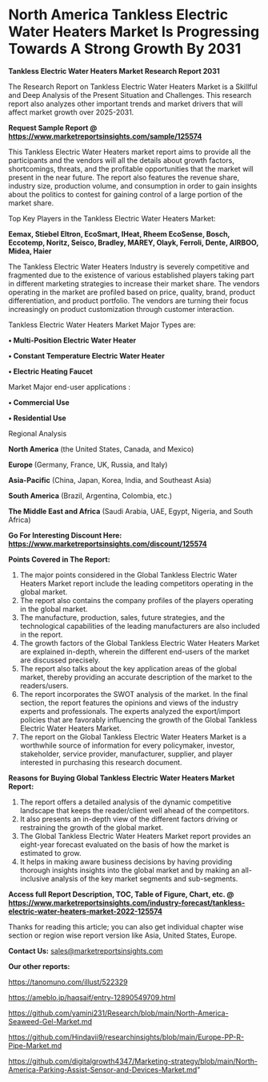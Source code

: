 # North America Tankless Electric Water Heaters Market Is Progressing Towards A Strong Growth By 2031

<strong>Tankless Electric Water Heaters Market Research Report 2031</strong>

The Research Report on Tankless Electric Water Heaters Market is a Skillful and Deep Analysis of the Present Situation and Challenges. This research report also analyzes other important trends and market drivers that will affect market growth over 2025-2031.

<strong>Request Sample Report @ <a href=https://www.marketreportsinsights.com/sample/125574>https://www.marketreportsinsights.com/sample/125574</a></strong>

This Tankless Electric Water Heaters market report aims to provide all the participants and the vendors will all the details about growth factors, shortcomings, threats, and the profitable opportunities that the market will present in the near future. The report also features the revenue share, industry size, production volume, and consumption in order to gain insights about the politics to contest for gaining control of a large portion of the market share.

Top Key Players in the Tankless Electric Water Heaters Market:

<strong>Eemax, Stiebel Eltron, EcoSmart, IHeat, Rheem EcoSense, Bosch, Eccotemp, Noritz, Seisco, Bradley, MAREY, Olayk, Ferroli, Dente, AIRBOO, Midea, Haier</strong>

The Tankless Electric Water Heaters Industry is severely competitive and fragmented due to the existence of various established players taking part in different marketing strategies to increase their market share. The vendors operating in the market are profiled based on price, quality, brand, product differentiation, and product portfolio. The vendors are turning their focus increasingly on product customization through customer interaction.

Tankless Electric Water Heaters Market Major Types are:

<strong>• Multi-Position Electric Water Heater

• Constant Temperature Electric Water Heater

• Electric Heating Faucet</strong>

Market Major end-user applications :

<strong>• Commercial Use

• Residential Use</strong>

Regional Analysis

</u><strong><b>North America</b></strong> (the United States, Canada, and Mexico)

<strong><b>Europe </b></strong>(Germany, France, UK, Russia, and Italy)

<strong><b>Asia-Pacific</b></strong> (China, Japan, Korea, India, and Southeast Asia)

<strong><b>South America</b></strong> (Brazil, Argentina, Colombia, etc.)

<strong><b>The Middle East and Africa</b></strong> (Saudi Arabia, UAE, Egypt, Nigeria, and South Africa)

<strong>Go For Interesting Discount Here: <a href=https://www.marketreportsinsights.com/discount/125574>https://www.marketreportsinsights.com/discount/125574</a></strong>

<strong>Points Covered in The Report:</strong>
<ol>
  <li>The major points considered in the Global Tankless Electric Water Heaters Market report include the leading competitors operating in the global market.</li>
  <li>The report also contains the company profiles of the players operating in the global market.</li>
  <li>The manufacture, production, sales, future strategies, and the technological capabilities of the leading manufacturers are also included in the report.</li>
  <li>The growth factors of the Global Tankless Electric Water Heaters Market are explained in-depth, wherein the different end-users of the market are discussed precisely.</li>
  <li>The report also talks about the key application areas of the global market, thereby providing an accurate description of the market to the readers/users.</li>
  <li>The report incorporates the SWOT analysis of the market. In the final section, the report features the opinions and views of the industry experts and professionals. The experts analyzed the export/import policies that are favorably influencing the growth of the Global Tankless Electric Water Heaters Market.</li>
  <li>The report on the Global Tankless Electric Water Heaters Market is a worthwhile source of information for every policymaker, investor, stakeholder, service provider, manufacturer, supplier, and player interested in purchasing this research document.</li>
</ol>
<strong>Reasons for Buying Global Tankless Electric Water Heaters Market Report:</strong>

<ol>
  <li>The report offers a detailed analysis of the dynamic competitive landscape that keeps the reader/client well ahead of the competitors.</li>
  <li>It also presents an in-depth view of the different factors driving or restraining the growth of the global market.</li>
  <li>The Global Tankless Electric Water Heaters Market report provides an eight-year forecast evaluated on the basis of how the market is estimated to grow.</li>
  <li>It helps in making aware business decisions by having providing thorough insights insights into the global market and by making an all-inclusive analysis of the key market segments and sub-segments.</li>
</ol>
<strong>Access full Report Description, TOC, Table of Figure, Chart, etc. @ <a href=https://www.marketreportsinsights.com/industry-forecast/tankless-electric-water-heaters-market-2022-125574>https://www.marketreportsinsights.com/industry-forecast/tankless-electric-water-heaters-market-2022-125574</a></strong>


Thanks for reading this article; you can also get individual chapter wise section or region wise report version like Asia, United States, Europe.

<strong>Contact Us:</strong>
sales@marketreportsinsights.com

<strong>Our other reports:</strong>

<a href=https://tanomuno.com/illust/522329>https://tanomuno.com/illust/522329</a>

<a href=https://ameblo.jp/haqsaif/entry-12890549709.html>https://ameblo.jp/haqsaif/entry-12890549709.html</a>

<a href=https://github.com/yamini231/Research/blob/main/North-America-Seaweed-Gel-Market.md>https://github.com/yamini231/Research/blob/main/North-America-Seaweed-Gel-Market.md</a>

<a href=https://github.com/Hindavii9/researchinsights/blob/main/Europe-PP-R-Pipe-Market.md>https://github.com/Hindavii9/researchinsights/blob/main/Europe-PP-R-Pipe-Market.md</a>

<a href=https://github.com/digitalgrowth4347/Marketing-strategy/blob/main/North-America-Parking-Assist-Sensor-and-Devices-Market.md>https://github.com/digitalgrowth4347/Marketing-strategy/blob/main/North-America-Parking-Assist-Sensor-and-Devices-Market.md</a>"
